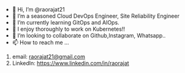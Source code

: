 - 👋 Hi, I’m @raorajat21
- 👀 I’m a seasoned Cloud DevOps Engineer, Site Reliability Engineer
- 🌱 I’m currently learning GitOps and AIOps.
- 🥰 I enjoy thoroughly to work on Kubernetes!!
- 💞️ I’m looking to collaborate on Github,Instagram, Whatsapp..
- 📫 How to reach me ...
1. email: raorajat21@gmail.com
2. LinkedIn: https://www.linkedin.com/in/raorajat


<!---
raorajat21/raorajat21 is a ✨ special ✨ repository because its `README.md` (this file) appears on your GitHub profile.
You can click the Preview link to take a look at your changes.
--->
